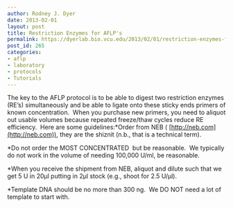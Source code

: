 ```yaml
---
author: Rodney J. Dyer
date: 2013-02-01
layout: post
title: Restriction Enzymes for AFLP's
permalink: https://dyerlab.bio.vcu.edu/2013/02/01/restriction-enzymes-for-aflps/index.html
post_id: 265
categories: 
- aflp
- laboratory
- protocols
- Tutorials
---
```

The key to the AFLP protocol is to be able to digest two restriction enzymes (RE’s) simultaneously and be able to ligate onto these sticky ends primers of known concentration.  When you purchase new primers, you need to aliquot out usable volumes because repeated freeze/thaw cycles reduce RE efficiency.  Here are some guidelines:*Order from NEB (
[http://neb.com](http://neb.com)), they are the shiznit (n.b., that is a technical term).
    
*Do not order the MOST CONCENTRATED  but be reasonable.  We typically do not work in the volume of needing 100,000 U/ml, be reasonable.
    
*When you receive the shipment from NEB, aliquot and dilute such that we get 5 U in 20µl putting in 2µl stock (e.g., shoot for 2.5 U/µl).
    
*Template DNA should be no more than 300 ng.  We DO NOT need a lot of template to start with.
